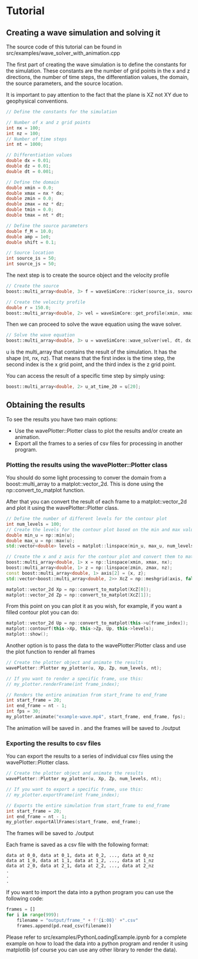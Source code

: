 # Tutorial

## Creating a wave simulation and solving it

The source code of this tutorial can be found in src/examples/wave_solver_with_animation.cpp

The first part of creating the wave simulation is to define the constants for the simulation. These constants are the number of grid points in the x and z directions, the number of time steps, the differentiation values, the domain, the source parameters, and the source location.

It is important to pay attention to the fact that the plane is XZ not XY due to geophysical conventions.

```c++
// Define the constants for the simulation

// Number of x and z grid points
int nx = 100;
int nz = 100;
// Number of time steps
int nt = 1000;

// Differentiation values
double dx = 0.01;
double dz = 0.01;
double dt = 0.001;

// Define the domain
double xmin = 0.0;
double xmax = nx * dx;
double zmin = 0.0;
double zmax = nz * dz;
double tmin = 0.0;
double tmax = nt * dt;

// Define the source parameters
double f_M = 10.0;
double amp = 1e0;
double shift = 0.1;

// Source location
int source_is = 50;
int source_js = 50;
```

The next step is to create the source object and the velocity profile

```c++
// Create the source
boost::multi_array<double, 3> f = waveSimCore::ricker(source_is, source_js, f_M, amp, shift, tmin, tmax, nt, nx, nz);

// Create the velocity profile
double r = 150.0;
boost::multi_array<double, 2> vel = waveSimCore::get_profile(xmin, xmax, zmin, zmax, nx, nz, r);
```

Then we can proceed to solve the wave equation using the wave solver.

```c++
// Solve the wave equation
boost::multi_array<double, 3> u = waveSimCore::wave_solver(vel, dt, dx, dz, nt, nx, nz, f);
```

u is the multi_array that contains the result of the simulation. It has the shape (nt, nx, nz). That means that the first index is the time step, the second index is the x grid point, and the third index is the z grid point.

You can access the result of a specific time step by simply using:

```c++
boost::multi_array<double, 2> u_at_time_20 = u[20];
```

## Obtaining the results

To see the results you have two main options:

- Use the wavePlotter::Plotter class to plot the results and/or create an animation.
- Export all the frames to a series of csv files for processing in another program.

### Plotting the results using the wavePlotter::Plotter class

You should do some light processing to conver the domain from a boost::multi_array to a matplot::vector_2d. This is done using the np::convert_to_matplot function.

After that you can convert the result of each frame to a matplot::vector_2d and plot it using the wavePlotter::Plotter class.

```c++
// Define the number of different levels for the contour plot
int num_levels = 100;
// Create the levels for the contour plot based on the min and max values of u
double min_u = np::min(u);
double max_u = np::max(u);
std::vector<double> levels = matplot::linspace(min_u, max_u, num_levels);

// Create the x and z axis for the contour plot and convert them to matplot format
boost::multi_array<double, 1> x = np::linspace(xmin, xmax, nx);
boost::multi_array<double, 1> z = np::linspace(zmin, zmax, nz);
const boost::multi_array<double, 1> axis[2] = {x, z};
std::vector<boost::multi_array<double, 2>> XcZ = np::meshgrid(axis, false, np::xy);

matplot::vector_2d Xp = np::convert_to_matplot(XcZ[0]);
matplot::vector_2d Zp = np::convert_to_matplot(XcZ[1]);
```

From this point on you can plot it as you wish, for example, if you want a filled contour plot you can do:

```c++
matplot::vector_2d Up = np::convert_to_matplot(this->u[frame_index]);
matplot::contourf(this->Xp, this->Zp, Up, this->levels);
matplot::show();
```

Another option is to pass the data to the wavePlotter:Plotter class and use the plot function to render all frames

```c++
// Create the plotter object and animate the results
wavePlotter::Plotter my_plotter(u, Xp, Zp, num_levels, nt);

// If you want to render a specific frame, use this:
// my_plotter.renderFrame(int frame_index);

// Renders the entire animation from start_frame to end_frame
int start_frame = 20;
int end_frame = nt - 1;
int fps = 30;
my_plotter.animate("example-wave.mp4", start_frame, end_frame, fps);
```

The animation will be saved in . and the frames will be saved to ./output

### Exporting the results to csv files

You can export the results to a series of individual csv files using the wavePlotter::Plotter class.

```c++
// Create the plotter object and animate the results
wavePlotter::Plotter my_plotter(u, Xp, Zp, num_levels, nt);

// If you want to export a specific frame, use this:
// my_plotter.exportFrame(int frame_index);

// Exports the entire simulation from start_frame to end_frame
int start_frame = 20;
int end_frame = nt - 1;
my_plotter.exportAllFrames(start_frame, end_frame);
```

The frames will be saved to ./output

Each frame is saved as a csv file with the following format:

```csv
data at 0_0, data at 0_1, data at 0_2, ..., data at 0_nz
data at 1_0, data at 1_1, data at 1_2, ..., data at 1_nz
data at 2_0, data at 2_1, data at 2_2, ..., data at 2_nz
.
.
.
```

If you want to import the data into a python program you can use the following code:

```python
frames = []
for i in range(999):
    filename = "output/frame_" + f'{i:08}' +".csv"
    frames.append(pd.read_csv(filename))
```

Please refer to src/examples/PythonLoadingExample.ipynb for a complete example on how to load the data into a python program and render it using matplotlib (of course you can use any other library to render the data).
